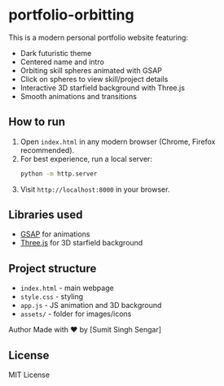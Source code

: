 # portfolio-orbitting


This is a modern personal portfolio website featuring:

- Dark futuristic theme
- Centered name and intro
- Orbiting skill spheres animated with GSAP
- Click on spheres to view skill/project details
- Interactive 3D starfield background with Three.js
- Smooth animations and transitions

## How to run

1. Open `index.html` in any modern browser (Chrome, Firefox recommended).
2. For best experience, run a local server:
   ```bash
   python -m http.server
   ```
3. Visit `http://localhost:8000` in your browser.

## Libraries used

- [GSAP](https://greensock.com/gsap/) for animations
- [Three.js](https://threejs.org/) for 3D starfield background

## Project structure

- `index.html` - main webpage
- `style.css` - styling
- `app.js` - JS animation and 3D background
- `assets/` - folder for images/icons 


Author
Made with ❤️ by [Sumit Singh Sengar]

## License

MIT License
